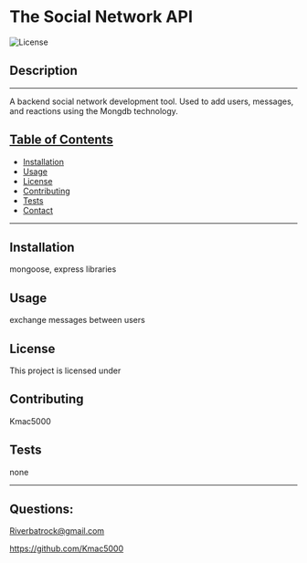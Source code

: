 # The Social Network API

![License](https://img.shields.io/badge/License--yellow.svg)

## Description

---

A backend social network development tool. Used to add users, messages, and reactions using the Mongdb technology.

## <ins>Table of Contents</ins>

- [Installation](#installation)
- [Usage](#usage)
- [License](#license)
- [Contributing](#contributing)
- [Tests](#tests)
- [Contact](#questions)

---

## Installation

mongoose, express libraries

## Usage

exchange messages between users

## License

This project is licensed under

## Contributing

Kmac5000

## Tests

none

---

## Questions:

Riverbatrock@gmail.com

https://github.com/Kmac5000
